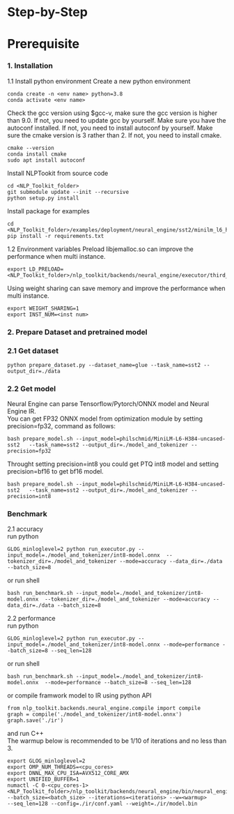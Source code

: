 # Step-by-Step

# Prerequisite

### 1. Installation
1.1 Install python environment
Create a new python environment
```shell
conda create -n <env name> python=3.8
conda activate <env name>
```
Check the gcc version using $gcc-v, make sure the gcc version is higher than 9.0.
If not, you need to update gcc by yourself.
Make sure you have the autoconf installed.
If not, you need to install autoconf by yourself.
Make sure the cmake version is 3 rather than 2.
If not, you need to install cmake.
```shell
cmake --version
conda install cmake
sudo apt install autoconf
```
Install NLPTookit from source code
```shell
cd <NLP_Toolkit_folder>
git submodule update --init --recursive
python setup.py install
```
Install package for examples
```shell
cd <NLP_Toolkit_folder>/examples/deployment/neural_engine/sst2/minilm_l6_h384_uncased
pip install -r requirements.txt
```
1.2 Environment variables Preload libjemalloc.so can improve the performance when multi instance.
```
export LD_PRELOAD=<NLP_Toolkit_folder>/nlp_toolkit/backends/neural_engine/executor/third_party/jemalloc/lib/libjemalloc.so
```
Using weight sharing can save memory and improve the performance when multi instance.
```
export WEIGHT_SHARING=1
export INST_NUM=<inst num>
```
### 2. Prepare Dataset and pretrained model

### 2.1 Get dataset

```shell
python prepare_dataset.py --dataset_name=glue --task_name=sst2 --output_dir=./data
```

### 2.2 Get model
Neural Engine can parse Tensorflow/Pytorch/ONNX model and Neural Engine IR.  
You can get FP32 ONNX model from optimization module by setting precision=fp32, command as follows:
```shell
bash prepare_model.sh --input_model=philschmid/MiniLM-L6-H384-uncased-sst2   --task_name=sst2 --output_dir=./model_and_tokenizer --precision=fp32
```
Throught setting precision=int8 you could get PTQ int8 model and setting precision=bf16 to get bf16 model.
```shell
bash prepare_model.sh --input_model=philschmid/MiniLM-L6-H384-uncased-sst2   --task_name=sst2 --output_dir=./model_and_tokenizer --precision=int8
```

### Benchmark

  2.1 accuracy  
  run python
  ```shell
  GLOG_minloglevel=2 python run_executor.py --input_model=./model_and_tokenizer/int8-model.onnx  --tokenizer_dir=./model_and_tokenizer --mode=accuracy --data_dir=./data --batch_size=8
  ```
  or run shell
  ```shell
  bash run_benchmark.sh --input_model=./model_and_tokenizer/int8-model.onnx  --tokenizer_dir=./model_and_tokenizer --mode=accuracy --data_dir=./data --batch_size=8
  ```

  2.2 performance  
  run python
  ```shell
  GLOG_minloglevel=2 python run_executor.py --input_model=./model_and_tokenizer/int8-model.onnx --mode=performance --batch_size=8 --seq_len=128
  ```
  or run shell
  ```shell
  bash run_benchmark.sh --input_model=./model_and_tokenizer/int8-model.onnx  --mode=performance --batch_size=8 --seq_len=128
  ```
  or compile framwork model to IR using python API
  ```
  from nlp_toolkit.backends.neural_engine.compile import compile
  graph = compile('./model_and_tokenizer/int8-model.onnx')
  graph.save('./ir')
  ```
  and run C++  
  The warmup below is recommended to be 1/10 of iterations and no less than 3.
  ```
  export GLOG_minloglevel=2
  export OMP_NUM_THREADS=<cpu_cores>
  export DNNL_MAX_CPU_ISA=AVX512_CORE_AMX
  export UNIFIED_BUFFER=1
  numactl -C 0-<cpu_cores-1> <NLP_Toolkit_folder>/nlp_toolkit/backends/neural_engine/bin/neural_engine
  --batch_size=<batch_size> --iterations=<iterations> --w=<warmup>
  --seq_len=128 --config=./ir/conf.yaml --weight=./ir/model.bin
  ```

